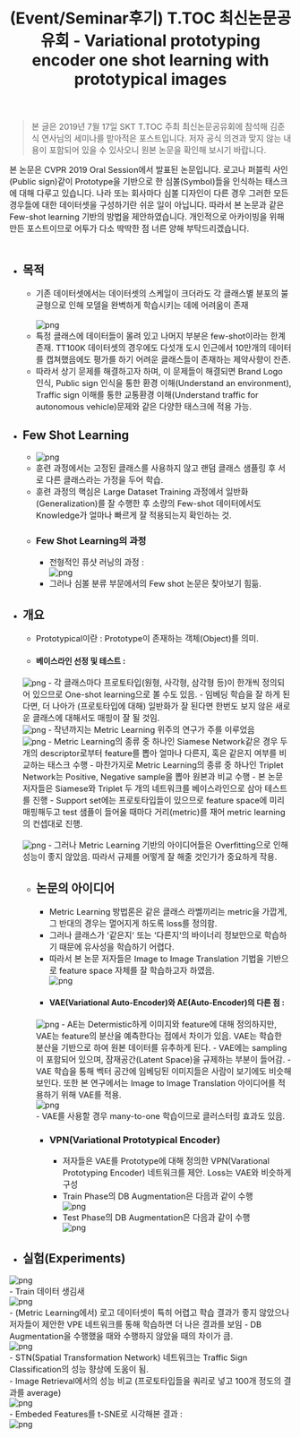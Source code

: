 ﻿---
title: "(Event/Seminar후기) T.TOC 최신논문공유회 - Variational prototyping encoder one shot learning with prototypical images"
tags: 
  - Deep Learning
  - Computer Vision
  - Meta Learning
  - Few Shot Learning
  - VAE
categories:
  - PaperReview
  - Event&Seminar
toc: true
comments: 
  provider: "disqus"
  disqus:
    shortname: "https-brstar96-github-io"
use_math: true
header:
  teaser: /assets/Images/TTOC-VPE-paperkeyidea2.jpg
---
<Blockquote><span style="font-size:11pt">본 글은 2019년 7월 17일 SKT T.TOC 주최 최신논문공유회에 참석해 김준식 연사님의 세미나를 받아적은 포스트입니다. 저자 공식 의견과 맞지 않는 내용이 포함되어 있을 수 있사오니 원본 논문을 확인해 보시기 바랍니다.</span></Blockquote>

<span style="font-size:11pt">
본 논문은 CVPR 2019 Oral Session에서 발표된 논문입니다. 로고나 퍼블릭 사인(Public sign)같이 Prototype을 기반으로 한 심볼(Symbol)들을 인식하는 태스크에 대해 다루고 있습니다. 나라 또는 회사마다 심볼 디자인이 다른 경우 그러한 모든 경우들에 대한 데이터셋을 구성하기란 쉬운 일이 아닙니다. 따라서 본 논문과 같은 Few-shot learning 기반의 방법을 제안하였습니다. 개인적으로 아카이빙을 위해 만든 포스트이므로 어투가 다소 딱딱한 점 너른 양해 부탁드리겠습니다. <br><br> 
</span>

- ## 목적<br>
    - <span style="font-size:11pt">기존 데이터셋에서는 데이터셋의 스케일이 크더라도 각 클래스별 분포의 불균형으로 인해 모델을 완벽하게 학습시키는 데에 어려움이 존재</span><br>  
    ![png](/assets/Images/TTOC-VPE-motivation.png)
    - <span style="font-size:11pt">특정 클래스에 데이터들이 몰려 있고 나머지 부분은 few-shot이라는 한계 존재. TT100K 데이터셋의 경우에도 다섯개 도시 인근에서 10만개의 데이터를 캡쳐했음에도 평가를 하기 어려운 클래스들이 존재하는 제약사향이 잔존.</span>
    - <span style="font-size:11pt">따라서 상기 문제를 해결하고자 하며, 이 문제들이 해결되면 Brand Logo 인식, Public sign 인식을 통한 환경 이해(Understand an environment), Traffic sign 이해를 통한 교통환경 이해(Understand traffic for autonomous vehicle)문제와 같은 다양한 태스크에 적용 가능.</span>
- ## Few Shot Learning
    - ![png](/assets/Images/TTOC-VPE-fewshotlearning.png)
    - <span style="font-size:11pt">훈련 과정에서는 고정된 클래스를 사용하지 않고 랜덤 클래스 샘플링 후 서로 다른 클래스라는 가정을 두어 학습.</span> 
    - <span style="font-size:11pt">훈련 과정의 핵심은 Large Dataset Training 과정에서 일반화(Generalization)를 잘 수행한 후 소량의 Few-shot 데이터에서도 Knowledge가 얼마나 빠르게 잘 적용되는지 확인하는 것.</span>
    - ### Few Shot Learning의 과정
        - <span style="font-size:11pt">전형적인 퓨샷 러닝의 과정 : </span><br>
        ![png](/assets/Images/TTOC-VPE-fewshotlearningscenario.png)
        - <span style="font-size:11pt">그러나 심볼 분류 부문에서의 Few shot 논문은 찾아보기 힘듦.</span>  
- ## 개요
    - <span style="font-size:11pt">Prototypical이란 : Prototype이 존재하는 객체(Object)를 의미.</span> 
    - #### 베이스라인 선정 및 테스트 : <br>
    ![png](/assets/Images/TTOC-VPE-paperidea.jpg)
        - <span style="font-size:11pt">각 클래스마다 프로토타입(원형, 사각형, 삼각형 등)이 한개씩 정의되어 있으므로 One-shot learning으로 볼 수도 있음.</span>
        - <span style="font-size:11pt">임베딩 학습을 잘 하게 된다면, 더 나아가 (프로토타입에 대해) 일반화가 잘 된다면 한번도 보지 않은 새로운 클래스에 대해서도 매핑이 잘 될 것임.</span><br>
        ![png](/assets/Images/TTOC-VPE-paperidea2.jpg)
        - <span style="font-size:11pt">작년까지는 Metric Learning 위주의 연구가 주를 이루었음</span><br>
        ![png](/assets/Images/TTOC-VPE-siamesentriplet.jpg)
        - <span style="font-size:11pt">Metric Learning의 종류 중 하나인 Siamese Network같은 경우 두 개의 descriptor로부터 feature를 뽑아 얼마나 다른지, 혹은 같은지 여부를 비교하는 태스크 수행</span>
        - <span style="font-size:11pt">마찬가지로 Metric Learning의 종류 중 하나인 Triplet Network는 Positive, Negative sample을 뽑아 원본과 비교 수행</span>
        - <span style="font-size:11pt">본 논문 저자들은 Siamese와 Triplet 두 개의 네트워크를 베이스라인으로 삼아 테스트를 진행 - Support set에는 프로토타입들이 있으므로 feature space에 미리 매핑해두고 test 샘플이 들어올 때마다 거리(metric)를 재어 metric learning의 컨셉대로 진행.</span><br>  
        ![png](/assets/Images/TTOC-VPE-siamesentriplettest.jpg)
        - <span style="font-size:11pt">그러나 Metric Learning 기반의 아이디어들은 Overfitting으로 인해 성능이 좋지 않았음. 따라서 규제를 어떻게 잘 해줄 것인가가 중요하게 작용.</span> 
    - ## 논문의 아이디어
        - <span style="font-size:11pt">Metric Learning 방법론은 같은 클래스 라벨끼리는 metric을 가깝게, 그 반대의 경우는 멀어지게 하도록 loss를 정의함.</span> 
        - <span style="font-size:11pt">그러나 클래스가 '같은지' 또는 '다른지'의 바이너리 정보만으로 학습하기 때문에 유사성을 학습하기 어렵다.</span> 
        - <span style="font-size:11pt">따라서 본 논문 저자들은 Image to Image Translation 기법을 기반으로 feature space 자체를 잘 학습하고자 하였음.</span><br>
        ![png](/assets/Images/TTOC-VPE-paperkeyidea.png) 
        - #### VAE(Variational Auto-Encoder)와 AE(Auto-Encoder)의 다른 점 : <br>
        ![png](/assets/Images/TTOC-VPE-diffbtwVAEnAE.png)
            - <span style="font-size:11pt">AE는 Determistic하게 이미지와 feature에 대해 정의하지만, VAE는 feature의 분산을 예측한다는 점에서 차이가 있음. VAE는 학습한 분산을 기반으로 하여 원본 데이터를 유추하게 된다.</span> 
            - <span style="font-size:11pt">VAE에는 sampling이 포함되어 있으며, 잠재공간(Latent Space)을 규제하는 부분이 들어감.</span> 
            - <span style="font-size:11pt">VAE 학습을 통해 벡터 공간에 임베딩된 이미지들은 사람이 보기에도 비슷해 보인다. 또한 본 연구에서는 Image to Image Translation 아이디어를 적용하기 위해 VAE를 적용.</span><br>
            ![png](/assets/Images/TTOC-VPE-paperkeyidea2.jpg)    
            - <span style="font-size:11pt">VAE를 사용할 경우 many-to-one 학습이므로 클러스터링 효과도 있음.</span>
        - ### VPN(Variational Prototypical Encoder)  
            - <span style="font-size:11pt">저자들은 VAE를 Prototype에 대해 정의한 VPN(Varational Prototyping Encoder) 네트워크를 제안. Loss는 VAE와 비슷하게 구성</span>
            - <span style="font-size:11pt">Train Phase의 DB Augmentation은 다음과 같이 수행</span><br>
            ![png](/assets/Images/TTOC-VPE-trainphaseaug.jpg)
            - <span style="font-size:11pt">Test Phase의 DB Augmentation은 다음과 같이 수행</span><br>
            ![png](/assets/Images/TTOC-VPE-testphaseaug.jpg)
- ## 실험(Experiments)<br>
![png](/assets/Images/TTOC-VPE-eval.jpg) <br>
    - <span style="font-size:11pt">Train 데이터 생김새</span><br>
    ![png](/assets/Images/TTOC-VPE-traindataexample.png) <br>
        - <span style="font-size:11pt">(Metric Learning에서) 로고 데이터셋이 특히 어렵고 학습 결과가 좋지 않았으나 저자들이 제안한 VPE 네트워크를 통해 학습하면 더 나은 결과를 보임</span>
        - <span style="font-size:11pt">DB Augmentation을 수행했을 때와 수행하지 않았을 때의 차이가 큼.</span><br>
        ![png](/assets/Images/TTOC-VPE-dbaugeval.png) <br>
        - <span style="font-size:11pt">STN(Spatial Transformation Network) 네트워크는 Traffic Sign Classification의 성능 향상에 도움이 됨.</span><br>
        - <span style="font-size:11pt">Image Retrieval에서의 성능 비교 (프로토타입들을 쿼리로 넣고 100개 정도의 결과를 average)</span><br>
        ![png](/assets/Images/TTOC-VPE-imgretrievaleval.png) <br>
        - <span style="font-size:11pt">Embeded Features를 t-SNE로 시각해본 결과 : </span><br>
        ![png](/assets/Images/TTOC-VPE-tsne.png) <br>
        